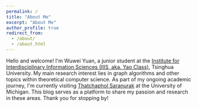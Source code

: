 ```yaml
---
permalink: /
title: "About Me"
excerpt: "About Me"
author_profile: true
redirect_from: 
  - /about/
  - /about.html
---
```


Hello and welcome! I'm Wuwei Yuan, a junior student at the [Institute for Interdisciplinary Information Sciences (IIIS, aka. Yao Class)](https://iiis.tsinghua.edu.cn/en/), Tsinghua University. My main research interest lies in graph algorithms and other topics within theoretical computer science. As part of my ongoing academic journey, I'm currently visiting [Thatchaphol Saranurak](https://sites.google.com/site/thsaranurak/?pli=1) at the University of Michigan. This blog serves as a platform to share my passion and research in these areas. Thank you for stopping by!
